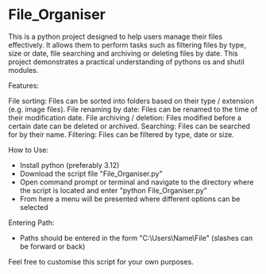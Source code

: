 # File_Organiser
This is a python project designed to help users manage their files effectively. It allows them to perform tasks such as filtering files by type, size or date, file searching and archiving or deleting files by date. This project demonstrates a practical understanding of pythons os and shutil modules.

Features:

File sorting: Files can be sorted into folders based on their type / extension (e.g. image files).
File renaming by date: Files can be renamed to the time of their modification date.
File archiving / deletion: Files modified before a certain date can be deleted or archived.
Searching: Files can be searched for by their name.
Filtering: Files can be filtered by type, date or size.

How to Use:

- Install python (preferably 3.12)
- Download the script file "File_Organiser.py"
- Open command prompt or terminal and navigate to the directory where the script is located and enter "python File_Organiser.py"
- From here a menu will be presented where different options can be selected

Entering Path:
- Paths should be entered in the form "C:\Users\Name\File\" (slashes can be forward or back)

Feel free to customise this script for your own purposes.
